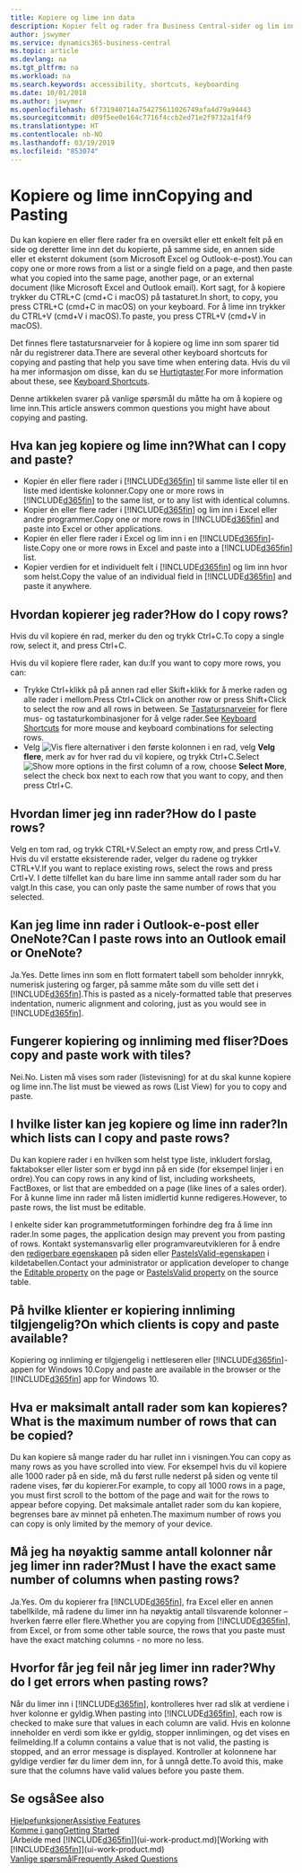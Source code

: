 ```yaml
---
title: Kopiere og lime inn data
description: Kopier felt og rader fra Business Central-sider og lim inn et annet sted.
author: jswymer
ms.service: dynamics365-business-central
ms.topic: article
ms.devlang: na
ms.tgt_pltfrm: na
ms.workload: na
ms.search.keywords: accessibility, shortcuts, keyboarding
ms.date: 10/01/2018
ms.author: jswymer
ms.openlocfilehash: 6f731940714a754275611026749afa4d79a94443
ms.sourcegitcommit: d09f5ee0e164c7716f4ccb2ed71e2f9732a1f4f9
ms.translationtype: HT
ms.contentlocale: nb-NO
ms.lasthandoff: 03/19/2019
ms.locfileid: "853074"
---
```

# <a name="copying-and-pasting"></a><span data-ttu-id="dbc21-103">Kopiere og lime inn</span><span class="sxs-lookup"><span data-stu-id="dbc21-103">Copying and Pasting</span></span>
<span data-ttu-id="dbc21-104">Du kan kopiere en eller flere rader fra en oversikt eller ett enkelt felt på en side og deretter lime inn det du kopierte, på samme side, en annen side eller et eksternt dokument (som Microsoft Excel og Outlook-e-post).</span><span class="sxs-lookup"><span data-stu-id="dbc21-104">You can copy one or more rows from a list or a single field on a page, and then paste what you copied into the same page, another page, or an external document (like Microsoft Excel and Outlook email).</span></span> <span data-ttu-id="dbc21-105">Kort sagt, for å kopiere trykker du CTRL+C (cmd+C i macOS) på tastaturet.</span><span class="sxs-lookup"><span data-stu-id="dbc21-105">In short, to copy, you press CTRL+C (cmd+C in macOS) on your keyboard.</span></span> <span data-ttu-id="dbc21-106">For å lime inn trykker du CTRL+V (cmd+V i macOS).</span><span class="sxs-lookup"><span data-stu-id="dbc21-106">To paste, you press CTRL+V (cmd+V in macOS).</span></span>

<span data-ttu-id="dbc21-107">Det finnes flere tastatursnarveier for å kopiere og lime inn som sparer tid når du registrerer data.</span><span class="sxs-lookup"><span data-stu-id="dbc21-107">There are several other keyboard shortcuts for copying and pasting that help you save time when entering data.</span></span> <span data-ttu-id="dbc21-108">Hvis du vil ha mer informasjon om disse, kan du se [Hurtigtaster](keyboard-shortcuts.md#CopyRows).</span><span class="sxs-lookup"><span data-stu-id="dbc21-108">For more information about these, see [Keyboard Shortcuts](keyboard-shortcuts.md#CopyRows).</span></span>

<span data-ttu-id="dbc21-109">Denne artikkelen svarer på vanlige spørsmål du måtte ha om å kopiere og lime inn.</span><span class="sxs-lookup"><span data-stu-id="dbc21-109">This article answers common questions you might have about copying and pasting.</span></span>  

## <a name="what-can-i-copy-and-paste"></a><span data-ttu-id="dbc21-110">Hva kan jeg kopiere og lime inn?</span><span class="sxs-lookup"><span data-stu-id="dbc21-110">What can I copy and paste?</span></span>
-   <span data-ttu-id="dbc21-111">Kopier én eller flere rader i [!INCLUDE[d365fin](includes/d365fin_md.md)] til samme liste eller til en liste med identiske kolonner.</span><span class="sxs-lookup"><span data-stu-id="dbc21-111">Copy one or more rows in [!INCLUDE[d365fin](includes/d365fin_md.md)] to the same list, or to any list with identical columns.</span></span>
-   <span data-ttu-id="dbc21-112">Kopier én eller flere rader i [!INCLUDE[d365fin](includes/d365fin_md.md)] og lim inn i Excel eller andre programmer.</span><span class="sxs-lookup"><span data-stu-id="dbc21-112">Copy one or more rows in [!INCLUDE[d365fin](includes/d365fin_md.md)] and paste into Excel or other applications.</span></span>
-   <span data-ttu-id="dbc21-113">Kopier én eller flere rader i Excel og lim inn i en [!INCLUDE[d365fin](includes/d365fin_md.md)]-liste.</span><span class="sxs-lookup"><span data-stu-id="dbc21-113">Copy one or more rows in Excel and paste into a [!INCLUDE[d365fin](includes/d365fin_md.md)] list.</span></span>
-   <span data-ttu-id="dbc21-114">Kopier verdien for et individuelt felt i [!INCLUDE[d365fin](includes/d365fin_md.md)] og lim inn hvor som helst.</span><span class="sxs-lookup"><span data-stu-id="dbc21-114">Copy the value of an individual field in [!INCLUDE[d365fin](includes/d365fin_md.md)] and paste it anywhere.</span></span>

## <a name="how-do-i-copy-rows"></a><span data-ttu-id="dbc21-115">Hvordan kopierer jeg rader?</span><span class="sxs-lookup"><span data-stu-id="dbc21-115">How do I copy rows?</span></span>
<span data-ttu-id="dbc21-116">Hvis du vil kopiere én rad, merker du den og trykk Ctrl+C.</span><span class="sxs-lookup"><span data-stu-id="dbc21-116">To copy a single row, select it, and press Ctrl+C.</span></span>

<span data-ttu-id="dbc21-117">Hvis du vil kopiere flere rader, kan du:</span><span class="sxs-lookup"><span data-stu-id="dbc21-117">If you want to copy more rows, you can:</span></span>
-   <span data-ttu-id="dbc21-118">Trykke Ctrl+klikk på på annen rad eller Skift+klikk for å merke raden og alle rader i mellom.</span><span class="sxs-lookup"><span data-stu-id="dbc21-118">Press Ctrl+Click on another row or press Shift+Click to select the row and all rows in between.</span></span> <span data-ttu-id="dbc21-119">Se [Tastatursnarveier](keyboard-shortcuts.md#CopyRows) for flere mus- og tastaturkombinasjoner for å velge rader.</span><span class="sxs-lookup"><span data-stu-id="dbc21-119">See [Keyboard Shortcuts](keyboard-shortcuts.md#CopyRows) for more mouse and keyboard combinations for selecting rows.</span></span>
-   <span data-ttu-id="dbc21-120">Velg ![Vis flere alternativer](media/show-more-options-icon.png "Vis flere alternativer-ikonet") i den første kolonnen i en rad, velg **Velg flere**, merk av for hver rad du vil kopiere, og trykk Ctrl+C.</span><span class="sxs-lookup"><span data-stu-id="dbc21-120">Select ![Show more options](media/show-more-options-icon.png "Show more options icon") in the first column of a row, choose **Select More**, select the check box next to each row that you want to copy, and then press Ctrl+C.</span></span>

## <a name="how-do-i-paste-rows"></a><span data-ttu-id="dbc21-121">Hvordan limer jeg inn rader?</span><span class="sxs-lookup"><span data-stu-id="dbc21-121">How do I paste rows?</span></span>
<span data-ttu-id="dbc21-122">Velg en tom rad, og trykk CTRL+V.</span><span class="sxs-lookup"><span data-stu-id="dbc21-122">Select an empty row, and press Crtl+V.</span></span> <span data-ttu-id="dbc21-123">Hvis du vil erstatte eksisterende rader, velger du radene og trykker CTRL+V.</span><span class="sxs-lookup"><span data-stu-id="dbc21-123">If you want to replace existing rows, select the rows and press Crtl+V.</span></span> <span data-ttu-id="dbc21-124">I dette tilfellet kan du bare lime inn samme antall rader som du har valgt.</span><span class="sxs-lookup"><span data-stu-id="dbc21-124">In this case, you can only paste the same number of rows that you selected.</span></span>

<!-- Rows are pasted directly where your cursor is located. If you paste into an empty line, any existing subsequent lines will be moved after the pasted lines. If you paste into an existing line or lines, this will be overwritten.-->

## <a name="can-i-paste-rows-into-an-outlook-email-or-onenote"></a><span data-ttu-id="dbc21-125">Kan jeg lime inn rader i Outlook-e-post eller OneNote?</span><span class="sxs-lookup"><span data-stu-id="dbc21-125">Can I paste rows into an Outlook email or OneNote?</span></span>
<span data-ttu-id="dbc21-126">Ja.</span><span class="sxs-lookup"><span data-stu-id="dbc21-126">Yes.</span></span> <span data-ttu-id="dbc21-127">Dette limes inn som en flott formatert tabell som beholder innrykk, numerisk justering og farger, på samme måte som du ville sett det i [!INCLUDE[d365fin](includes/d365fin_md.md)].</span><span class="sxs-lookup"><span data-stu-id="dbc21-127">This is pasted as a nicely-formatted table that preserves indentation, numeric alignment and coloring, just as you would see in [!INCLUDE[d365fin](includes/d365fin_md.md)].</span></span>

## <a name="does-copy-and-paste-work-with-tiles"></a><span data-ttu-id="dbc21-128">Fungerer kopiering og innliming med fliser?</span><span class="sxs-lookup"><span data-stu-id="dbc21-128">Does copy and paste work with tiles?</span></span>
<span data-ttu-id="dbc21-129">Nei.</span><span class="sxs-lookup"><span data-stu-id="dbc21-129">No.</span></span> <span data-ttu-id="dbc21-130">Listen må vises som rader (listevisning) for at du skal kunne kopiere og lime inn.</span><span class="sxs-lookup"><span data-stu-id="dbc21-130">The list must be viewed as rows (List View) for you to copy and paste.</span></span>

## <a name="in-which-lists-can-i-copy-and-paste-rows"></a><span data-ttu-id="dbc21-131">I hvilke lister kan jeg kopiere og lime inn rader?</span><span class="sxs-lookup"><span data-stu-id="dbc21-131">In which lists can I copy and paste rows?</span></span>
<span data-ttu-id="dbc21-132">Du kan kopiere rader i en hvilken som helst type liste, inkludert forslag, faktabokser eller lister som er bygd inn på en side (for eksempel linjer i en ordre).</span><span class="sxs-lookup"><span data-stu-id="dbc21-132">You can copy rows in any kind of list, including worksheets, FactBoxes, or list that are embedded on a page (like lines of a sales order).</span></span> <span data-ttu-id="dbc21-133">For å kunne lime inn rader må listen imidlertid kunne redigeres.</span><span class="sxs-lookup"><span data-stu-id="dbc21-133">However, to paste rows, the list must be editable.</span></span>

<span data-ttu-id="dbc21-134">I enkelte sider kan programmetutformingen forhindre deg fra å lime inn rader.</span><span class="sxs-lookup"><span data-stu-id="dbc21-134">In some pages, the application design may prevent you from pasting of rows.</span></span> <span data-ttu-id="dbc21-135">Kontakt systemansvarlig eller programvareutvikleren for å endre den [redigerbare egenskapen](https://docs.microsoft.com/en-us/dynamics365/business-central/dev-itpro/developer/properties/devenv-editable-property) på siden eller [PasteIsValid-egenskapen](https://docs.microsoft.com/en-us/dynamics365/business-central/dev-itpro/developer/properties/devenv-pasteisvalid-property) i kildetabellen.</span><span class="sxs-lookup"><span data-stu-id="dbc21-135">Contact your administrator or application developer to change the [Editable property](https://docs.microsoft.com/en-us/dynamics365/business-central/dev-itpro/developer/properties/devenv-editable-property) on the page or [PasteIsValid property](https://docs.microsoft.com/en-us/dynamics365/business-central/dev-itpro/developer/properties/devenv-pasteisvalid-property) on the source table.</span></span>

## <a name="on-which-clients-is-copy-and-paste-available"></a><span data-ttu-id="dbc21-136">På hvilke klienter er kopiering innliming tilgjengelig?</span><span class="sxs-lookup"><span data-stu-id="dbc21-136">On which clients is copy and paste available?</span></span>
<span data-ttu-id="dbc21-137">Kopiering og innliming er tilgjengelig i nettleseren eller [!INCLUDE[d365fin](includes/d365fin_md.md)]-appen for Windows 10.</span><span class="sxs-lookup"><span data-stu-id="dbc21-137">Copy and paste are available in the browser or the [!INCLUDE[d365fin](includes/d365fin_md.md)] app for Windows 10.</span></span>

## <a name="what-is-the-maximum-number-of-rows-that-can-be-copied"></a><span data-ttu-id="dbc21-138">Hva er maksimalt antall rader som kan kopieres?</span><span class="sxs-lookup"><span data-stu-id="dbc21-138">What is the maximum number of rows that can be copied?</span></span>
<span data-ttu-id="dbc21-139">Du kan kopiere så mange rader du har rullet inn i visningen.</span><span class="sxs-lookup"><span data-stu-id="dbc21-139">You can copy as many rows as you have scrolled into view.</span></span> <span data-ttu-id="dbc21-140">For eksempel hvis du vil kopiere alle 1000 rader på en side, må du først rulle nederst på siden og vente til radene vises, før du kopierer.</span><span class="sxs-lookup"><span data-stu-id="dbc21-140">For example, to copy all 1000 rows in a page, you must first scroll to the bottom of the page and wait for the rows to appear before copying.</span></span> <span data-ttu-id="dbc21-141">Det maksimale antallet rader som du kan kopiere, begrenses bare av minnet på enheten.</span><span class="sxs-lookup"><span data-stu-id="dbc21-141">The maximum number of rows you can copy is only limited by the memory of your device.</span></span>

## <a name="must-i-have-the-exact-same-number-of-columns-when-pasting-rows"></a><span data-ttu-id="dbc21-142">Må jeg ha nøyaktig samme antall kolonner når jeg limer inn rader?</span><span class="sxs-lookup"><span data-stu-id="dbc21-142">Must I have the exact same number of columns when pasting rows?</span></span>
<span data-ttu-id="dbc21-143">Ja.</span><span class="sxs-lookup"><span data-stu-id="dbc21-143">Yes.</span></span> <span data-ttu-id="dbc21-144">Om du kopierer fra [!INCLUDE[d365fin](includes/d365fin_md.md)], fra Excel eller en annen tabellkilde, må radene du limer inn ha nøyaktig antall tilsvarende kolonner – hverken færre eller flere.</span><span class="sxs-lookup"><span data-stu-id="dbc21-144">Whether you are copying from [!INCLUDE[d365fin](includes/d365fin_md.md)], from Excel, or from some other table source, the rows that you paste must have the exact matching columns - no more no less.</span></span>

## <a name="why-do-i-get-errors-when-pasting-rows"></a><span data-ttu-id="dbc21-145">Hvorfor får jeg feil når jeg limer inn rader?</span><span class="sxs-lookup"><span data-stu-id="dbc21-145">Why do I get errors when pasting rows?</span></span>
<span data-ttu-id="dbc21-146">Når du limer inn i [!INCLUDE[d365fin](includes/d365fin_md.md)], kontrolleres hver rad slik at verdiene i hver kolonne er gyldig.</span><span class="sxs-lookup"><span data-stu-id="dbc21-146">When pasting into [!INCLUDE[d365fin](includes/d365fin_md.md)], each row is checked to make sure that values in each column are valid.</span></span> <span data-ttu-id="dbc21-147">Hvis en kolonne inneholder en verdi som ikke er gyldig, stopper innlimingen, og det vises en feilmelding.</span><span class="sxs-lookup"><span data-stu-id="dbc21-147">If a column contains a value that is not valid, the pasting is stopped, and an error message is displayed.</span></span> <span data-ttu-id="dbc21-148">Kontroller at kolonnene har gyldige verdier før du limer dem inn, for å unngå dette.</span><span class="sxs-lookup"><span data-stu-id="dbc21-148">To avoid this, make sure that the columns have valid values before you paste them.</span></span>


## <a name="see-also"></a><span data-ttu-id="dbc21-149">Se også</span><span class="sxs-lookup"><span data-stu-id="dbc21-149">See also</span></span>
[<span data-ttu-id="dbc21-150">Hjelpefunksjoner</span><span class="sxs-lookup"><span data-stu-id="dbc21-150">Assistive Features</span></span>](ui-accessibility.md)  
[<span data-ttu-id="dbc21-151">Komme i gang</span><span class="sxs-lookup"><span data-stu-id="dbc21-151">Getting Started</span></span>](product-get-started.md)  
<span data-ttu-id="dbc21-152">[Arbeide med [!INCLUDE[d365fin](includes/d365fin_md.md)]](ui-work-product.md)</span><span class="sxs-lookup"><span data-stu-id="dbc21-152">[Working with [!INCLUDE[d365fin](includes/d365fin_md.md)]](ui-work-product.md)</span></span>  
[<span data-ttu-id="dbc21-153">Vanlige spørsmål</span><span class="sxs-lookup"><span data-stu-id="dbc21-153">Frequently Asked Questions</span></span>](across-faq.md)  
